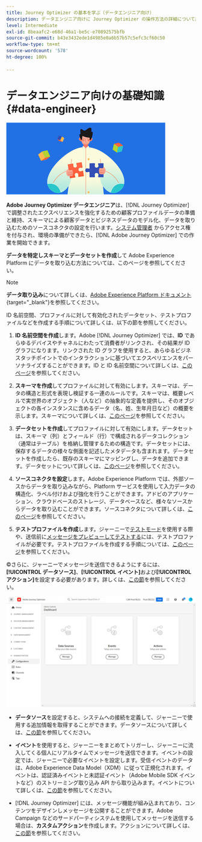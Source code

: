 ```yaml
---
title: Journey Optimizer の基本を学ぶ（データエンジニア向け）
description: データエンジニア向けに Journey Optimizer の操作方法の詳細について説明します
level: Intermediate
exl-id: 8beaafc2-e68d-46a1-be5c-e70892575bfb
source-git-commit: b43e3432ede1d4985e0a6b57b57c5efc3cf60c50
workflow-type: tm+mt
source-wordcount: '578'
ht-degree: 100%

---
```


# データエンジニア向けの基礎知識 {#data-engineer}

![データエンジニア](assets/do-not-localize/user-1.png)

**Adobe Journey Optimizer データエンジニア**&#x200B;は、[!DNL Journey Optimizer] で調整されたエクスペリエンスを強化するための顧客プロファイルデータの準備と維持、スキーマによる顧客データとビジネスデータのモデル化、データを取り込むためのソースコネクタの設定を行います。[システム管理者](administrator.md) からアクセス権を付与され、環境の準備ができたら、[!DNL Adobe Journey Optimizer] での作業を開始できます。


**データを特定しスキーマとデータセットを作成**&#x200B;して Adobe Experience Platform にデータを取り込む方法については、このページを参照してください。

>[!NOTE]
>
>**データ取り込み**&#x200B;について詳しくは、[Adobe Experience Platform ドキュメント](https://experienceleague.adobe.com/docs/experience-platform/ingestion/home.html?lang=ja){target=&quot;_blank&quot;}を参照してください。

ID 名前空間、プロファイルに対して有効化されたデータセット、テストプロファイルなどを作成する手順について詳しくは、以下の節を参照してください。

1. **ID 名前空間を作成**&#x200B;します。Adobe [!DNL Journey Optimizer] では、**ID** であらゆるデバイスやチャネルにわたって消費者がリンクされ、その結果が ID グラフになります。リンクされた ID グラフを使用すると、あらゆるビジネスタッチポイントでのインタラクションに基づいてエクスペリエンスをパーソナライズすることができます。ID と ID 名前空間について詳しくは、[このページ](../get-started-identity.md)を参照してください。

1. **スキーマを作成**&#x200B;してプロファイルに対して有効にします。スキーマは、データの構造と形式を表現し検証する一連のルールです。スキーマは、概要レベルで実世界のオブジェクト（人など）の抽象的な定義を提供し、そのオブジェクトの各インスタンスに含めるデータ（名、姓、生年月日など）の概要を示します。スキーマについて詳しくは、[このページ](../get-started-schemas.md)を参照してください。

1. **データセットを作成**&#x200B;してプロファイルに対して有効にします。データセットは、スキーマ（列）とフィールド（行）で構成されるデータコレクション（通常はテーブル）を格納し管理するための構造です。データセットには、保存するデータの様々な側面を記述したメタデータも含まれます。データセットを作成したら、既存のスキーマにマッピングし、データを追加できます。データセットについて詳しくは、[このページ](../get-started-datasets.md)を参照してください。

1. **ソースコネクタを設定**&#x200B;します。Adobe Experience Platform では、外部ソースからデータを取り込みながら、Platform サービスを使用して入力データの構造化、ラベル付けおよび強化を行うことができます。アドビのアプリケーション、クラウドベースのストレージ、データベースなど、様々なソースからデータを取り込むことができます。ソースコネクタについて詳しくは、[このページ](../get-started-sources.md)を参照してください。

1. **テストプロファイルを作成**&#x200B;します。ジャーニーで[テストモード](../../building-journeys/testing-the-journey.md)を使用する際や、送信前に[メッセージをプレビューしてテストする](../../messages/preview.md)には、テストプロファイルが必要です。テストプロファイルを作成する手順については、[このページ](../../building-journeys/creating-test-profiles.md)を参照してください。


©さらに、ジャーニーでメッセージを送信できるようにするには、**[!UICONTROL データソース]**、**[!UICONTROL イベント]**&#x200B;および&#x200B;**[!UICONTROL アクション]**&#x200B;を設定する必要があります。詳しくは、[この節](../../configuration/about-data-sources-events-actions.md)を参照してください。

![](../../assets/admin-menu.png)

* **データソース**&#x200B;を設定すると、システムへの接続を定義して、ジャーニーで使用する追加情報を取得することができます。データソースについて詳しくは、[この節](../../datasource/about-data-sources.md)を参照してください。

* **イベント**&#x200B;を使用すると、ジャーニーをまとめてトリガーし、ジャーニーに流入してくる個人にリアルタイムでメッセージを送信できます。イベントの設定では、ジャーニーで必要なイベントを設定します。受信イベントのデータは、Adobe Experience Data Model（XDM）に従って正規化されます。イベントは、認証済みイベントと未認証イベント（Adobe Mobile SDK イベントなど）のストリーミング取り込み API から取り込みます。イベントについて詳しくは、[この節](../../event/about-events.md)を参照してください。

* [!DNL Journey Optimizer] には、メッセージ機能が組み込まれており、コンテンツをデザインしメッセージを公開することができます。Adobe Campaign などのサードパーティシステムを使用してメッセージを送信する場合は、**カスタムアクション**&#x200B;を作成します。アクションについて詳しくは、[この節](../../action/action.md)を参照してください。
